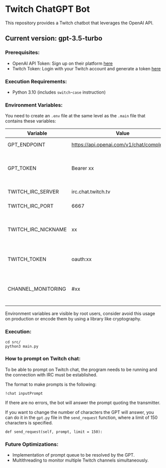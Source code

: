# Twitch ChatGPT Bot

This repository provides a Twitch chatbot that leverages the OpenAI API.

## Current version: gpt-3.5-turbo


### Prerequisites:

- OpenAI API Token: Sign up on their platform [here](https://platform.openai.com/signup)
- Twitch Token: Login with your Twitch account and generate a token [here](https://twitchtokengenerator.com/)


### Execution Requirements:

- Python 3.10 (includes `switch`-`case` instruction)


### Environment Variables:

You need to create an `.env` file at the same level as the `.main` file that contains these variables:

| Variable | Value | Description |
| --- | --- | --- |
| GPT_ENDPOINT | https://api.openai.com/v1/chat/completions | OpenAI API endpoint |
| GPT_TOKEN | Bearer xx | Token for your registered OpenAI account |
| TWITCH_IRC_SERVER | irc.chat.twitch.tv | Twitch IRC URL |
| TWITCH_IRC_PORT | 6667 | Twitch IRC port |
| TWITCH_IRC_NICKNAME | xx | Nickname of the account used as a bot |
| TWITCH_TOKEN | oauth:xx | Token for the account used as a bot |
| CHANNEL_MONITORING | #xx | Name of the channel to monitor, preceded by '#' |

Environment variables are visible by root users, consider avoid this usage on production or encode them by using a library like cryptography.


### Execution:
``` 
cd src/  
python3 main.py
```


### How to prompt on Twitch chat:

To be able to prompt on Twitch chat, the program needs to be running and the connection with IRC must be established.

The format to make prompts is the following:

``` 
!chat inputPrompt
```

If there are no errors, the bot will answer the prompt quoting the transmitter.

If you want to change the number of characters the GPT will answer, you can do it in the `gpt.py` file in the `send_request` function, where a limit of 150 characters is specified.
```
def send_request(self, prompt, limit = 150):
```


### Future Optimizations:

- Implementation of prompt queue to be resolved by the GPT.
- Multithreading to monitor multiple Twitch channels simultaneously.